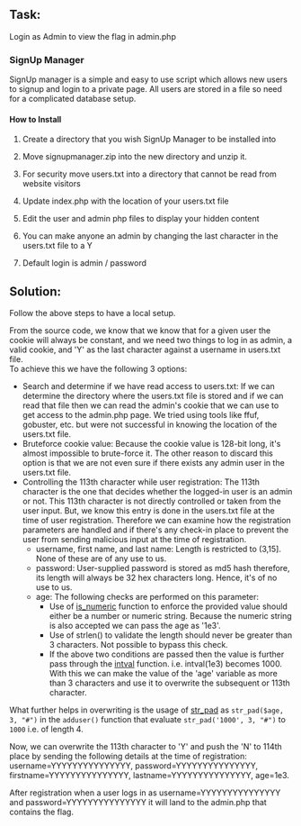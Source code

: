 ## Task: 
Login as Admin to view the flag in admin.php                                                                                                                                                                                     
                                                                                                                                                                                                                                           
### SignUp Manager                                                                                                                                                                                                                          
                                                                                                                                                                                                                                           
SignUp manager is a simple and easy to use script which allows new users to signup and login to a private page. All users are stored in a file so need for a complicated database setup.                                                   
                                                                                                                                                                                                                                           
#### How to Install                                                                                                                                                                                                                         
                                                                                                                                                                                                                                           
1) Create a directory that you wish SignUp Manager to be installed into                                                                                                                                                                    
                                                                                                                                                                                                                                           
2) Move signupmanager.zip into the new directory and unzip it.                                                                                                                                                                             
                                                                                                                                                                                                                                           
3) For security move users.txt into a directory that cannot be read from website visitors                                                                                                                                                  
                                                                                                                                                                                                                                           
4) Update index.php with the location of your users.txt file                                                                                                                                                                               
                                                                                                                                                                                                                                           
5) Edit the user and admin php files to display your hidden content                                                                                                                                                                        
                                                                                                                                                                                                                                           
6) You can make anyone an admin by changing the last character in the users.txt file to a Y                                                                                                                                                
                                                                                                                                                                                                                                           
7) Default login is admin / password                                                                                                                                                                                                       
                                                                                                                                                                                                                                           
                                                                                                                                                                                                                                           
## Solution:                                                                                                                                                                                                                                 
Follow the above steps to have a local setup.                                                                                                                                                                                         
                                                                                                                                                                                                                                           
From the source code, we know that we know that for a given user the cookie will always be constant, and we need two things to log in as admin, a valid cookie, and 'Y' as the last character against a username in users.txt file.          
To achieve this we have the following 3 options:                                                                                                                                                                                           
* Search and determine if we have read access to users.txt: If we can determine the directory where the users.txt file is stored and if we can read that file then we can read the admin's cookie that we can use to get access to the admin.php page. We tried using tools like ffuf, gobuster, etc. but were not successful in knowing the location of the users.txt file.                                                                                                          
* Bruteforce cookie value: Because the cookie value is 128-bit long, it's almost impossible to brute-force it. The other reason to discard this option is that we are not even sure if there exists any admin user in the users.txt file.   
* Controlling the 113th character while user registration: The 113th character is the one that decides whether the logged-in user is an admin or not. This 113th character is not directly controlled or taken from the user input. But, we know this entry is done in the users.txt file at the time of user registration. Therefore we can examine how the registration parameters are handled and if there's any check-in place to prevent the user from sending malicious input at the time of registration.
     * username, first name, and last name: Length is restricted to (3,15]. None of these are of any use to us.
     * password: User-supplied password is stored as md5 hash therefore, its length will always be 32 hex characters long. Hence, it's of no use to us. 
     * age: The following checks are performed on this parameter:
          * Use of [is_numeric](https://www.php.net/manual/en/function.is-numeric.php#114285) function to enforce the provided value should either be a number or numeric string. Because the numeric string is also accepted we can pass the age as '1e3'.
          * Use of strlen() to validate the length should never be greater than 3 characters. Not possible to bypass this check.
          * If the above two conditions are passed then the value is further pass through the [intval](https://www.php.net/manual/en/function.intval.php#refsect1-function.intval-examples) function. i.e. intval(1e3) becomes 1000. With this we can make the value of the 'age' variable as more than 3 characters and use it to overwrite the subsequent or 113th character.
                     

What further helps in overwriting is the usage of [str_pad](https://www.php.net/manual/en/function.str-pad.php#refsect1-function.str-pad-examples) as ```str_pad($age, 3, "#")``` in the ```adduser()``` function that evaluate ```str_pad('1000', 3, "#")``` to ```1000``` i.e. of length 4.

Now, we can overwrite the 113th character to 'Y' and push the 'N' to 114th place by sending the following details at the time of registration: 
username=YYYYYYYYYYYYYYY, password=YYYYYYYYYYYYYYY, firstname=YYYYYYYYYYYYYYY, lastname=YYYYYYYYYYYYYYY, age=1e3.

After registration when a user logs in as username=YYYYYYYYYYYYYYY and password=YYYYYYYYYYYYYYY it will land to the admin.php that contains the flag.

